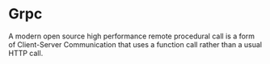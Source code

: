 # Grpc
A modern open source high performance remote procedural call is a form of Client-Server Communication that uses a function call rather than a usual HTTP call.
